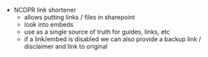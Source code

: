 - NCDPR link shortener
  - allows putting links / files in sharepoint
  - look into embeds
  - use as a single source of truth for guides, links, etc
  - if a link/embed is disabled we can also provide a backup link / disclaimer and link to original
